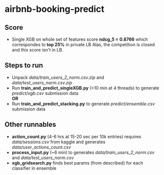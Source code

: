 # airbnb-booking-predict

## Score
- Single XGB on whole set of features score **ndcg_5 = 0.8766** which correspondes to **top 25%** in private LB
Alas, the competition is closed and this score isn't in LB.

## Steps to run
- Unpack *data/train_users_2_norm.csv.zip* and *data/test_users_norm.csv.zip*
- Run **train_and_predict_singleXGB.py** (<10 min at 4 threads) to generate *predict/xgb.csv* submission data  
**OR**  
- Run **train_and_predict_stacking.py** to generate *predict/ensemble.csv* submission data  

## Other runnables
- **action_count.py** (4-6 hrs at 15-20 sec per 10k entries) requires *data/sessions.csv* from kaggle and generates *data/user_actions_count.csv*
- **process_input.py** (~6 min) to generates *data/train_users_2_norm.csv* and *data/test_users_norm.csv*
- **xgb_gridsearch.py** finds best params (from described) for each classifier in ensemble
